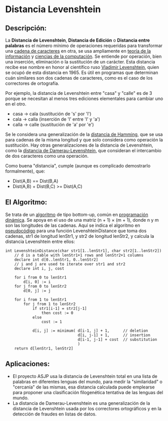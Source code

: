 # Distancia Levenshtein
## Descripción:
La **Distancia de Levenshtein**, **Distancia de Edición** o **Distancia entre palabras** es el número mínimo de operaciones requeridas para transformar una [cadena de caracteres][1] en otra, se usa ampliamente en [teoría de la información][2] y [ciencias de la computación][3]. Se entiende por operación, bien una inserción, eliminación o la sustitución de un carácter. Esta distancia recibe ese nombre en honor al científico ruso [Vladimir Levenshtein][4], quien se ocupó de esta distancia en 1965. Es útil en programas que determinan cuán similares son dos cadenas de caracteres, como es el caso de los correctores de ortografía.

Por ejemplo, la distancia de Levenshtein entre "casa" y "calle" es de 3 porque se necesitan al menos tres ediciones elementales para cambiar uno en el otro.

* casa → cala (sustitución de 's' por 'l')
* cala → calla (inserción de 'l' entre 'l' y 'a')
* calla → calle (sustitución de 'a' por 'e')

Se le considera una generalización de la [distancia de Hamming][5], que se usa para cadenas de la misma longitud y que solo considera como operación la sustitución. Hay otras generalizaciones de la distancia de Levenshtein, como la [distancia de Damerau-Levenshtein][6], que consideran el intercambio de dos caracteres como una operación.

Como buena "distancia", cumple (aunque es complicado demostrarlo formalmente), que:

*	Dist(A,B) == Dist(B,A)
* Dist(A,B) + Dist(B,C) >= Dist(A,C)

## El Algoritmo:
Se trata de un [algoritmo][7] de tipo bottom-up, común en [programación dinámica][8]. Se apoya en el uso de una matriz (n + 1) × (m + 1), donde n y m son las longitudes de las cadenas. Aquí se indica el algoritmo en [pseudocódigo][9] para una función LevenshteinDistance que toma dos cadenas, str1 de longitud lenStr1, y str2 de longitud lenStr2, y calcula la distancia Levenshtein entre ellos:

	int LevenshteinDistance(char str1[1..lenStr1], char str2[1..lenStr2])
		// d is a table with lenStr1+1 rows and lenStr2+1 columns
		declare int d[0..lenStr1, 0..lenStr2]
		// i and j are used to iterate over str1 and str2
		declare int i, j, cost
		
		for i from 0 to lenStr1
			d[i, 0] := i
		for j from 0 to lenStr2
			d[0, j] := j
			
		for i from 1 to lenStr1
			for j from 1 to lenStr2
				if str1[i-1] = str2[j-1]
					then cost := 0
				else
					cost := 1
				
				d[i, j] := minimum( d[i-1, j] + 1,		// deletion
									d[i, j-1] + 1,		// insertion
									d[i-1, j-1] + cost	// substitution
									)
		return d[lenStr1, lenStr2]

[1]: https://es.wikipedia.org/wiki/Cadena_de_caracteres
[2]: https://es.wikipedia.org/wiki/Teor%C3%ADa_de_la_informaci%C3%B3n
[3]: https://es.wikipedia.org/wiki/Ciencias_de_la_computaci%C3%B3n
[4]: https://es.wikipedia.org/wiki/Vlad%C3%ADmir_Levensht%C3%A9in
[5]: https://es.wikipedia.org/wiki/Distancia_de_Hamming
[6]: https://es.wikipedia.org/wiki/Distancia_de_Damerau-Levenshtein
[7]: https://es.wikipedia.org/wiki/Algoritmo
[8]: https://es.wikipedia.org/wiki/Programaci%C3%B3n_din%C3%A1mica
[9]: https://es.wikipedia.org/wiki/Pseudoc%C3%B3digo

## Aplicaciones:
* El proyecto ASJP usa la distancia de Levenshtein total en una lista de palabras en diferentes lenguas del mundo, para medir la "similaridad" o "cercanía" de las mismas, esa distancia calculada puede emplearse para proponer una clasificación filogenética tentativa de las lenguas del mundo.
* La distancia de Damerau-Levenshtein es una generalización de la distancia de Levenshtein usada por los correctores ortográficos y en la detección de fraudes en listas de datos.
